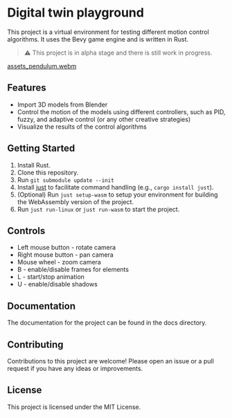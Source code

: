 # Digital twin playground

This project is a virtual environment for testing different motion control algorithms. It uses the Bevy game engine and is written in Rust.

> :warning: This project is in alpha stage and there is still work in progress.

[assets_pendulum.webm](https://github.com/Open-Source-Digital-Twin/digital-twin-playground/assets/34453935/b18dc889-42f7-41d6-bf9b-83371812bd2e)

## Features
* Import 3D models from Blender
* Control the motion of the models using different controllers, such as PID, fuzzy, and adaptive control (or any other creative strategies)
* Visualize the results of the control algorithms

## Getting Started
1. Install Rust.
2. Clone this repository.
3. Run `git submodule update --init`
4. Install [just](https://github.com/casey/just) to facilitate command handling (e.g., `cargo install just`).
5. (Optional) Run `just setup-wasm` to setup your environment for building the WebAssembly version of the project.
6. Run `just run-linux` or `just run-wasm` to start the project.

## Controls
* Left mouse button - rotate camera
* Right mouse button - pan camera
* Mouse wheel - zoom camera
* B - enable/disable frames for elements
* L - start/stop animation
* U - enable/disable shadows

## Documentation
The documentation for the project can be found in the docs directory.

## Contributing
Contributions to this project are welcome! Please open an issue or a pull request if you have any ideas or improvements.

## License
This project is licensed under the MIT License.
